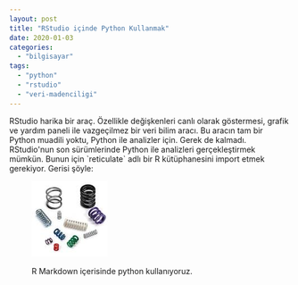 ```yaml
---
layout: post
title: "RStudio içinde Python Kullanmak"
date: 2020-01-03
categories: 
  - "bilgisayar"
tags: 
  - "python"
  - "rstudio"
  - "veri-madenciligi"
---
```


RStudio harika bir araç. Özellikle değişkenleri canlı olarak göstermesi, grafik ve yardım paneli ile vazgeçilmez bir veri bilim aracı. Bu aracın tam bir Python muadili yoktu, Python ile analizler için. Gerek de kalmadı. RStudio'nun son sürümlerinde Python ile analizleri gerçekleştirmek mümkün. Bunun için \`reticulate\` adlı bir R kütüphanesini import etmek gerekiyor. Gerisi şöyle:

<figure>

![](/images/image-5.png)

<figcaption>

R Markdown içerisinde python kullanıyoruz.

</figcaption>

</figure>
